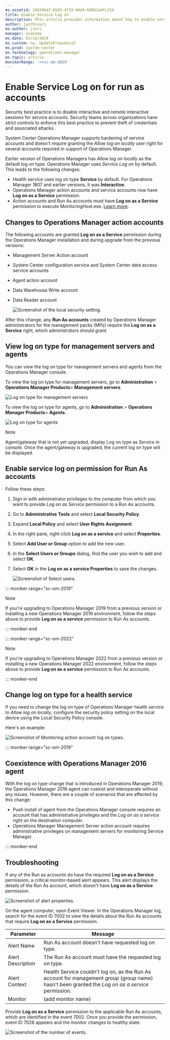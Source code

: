 ```yaml
---
ms.assetid: 19659b4f-05d3-4f33-9dd4-689b2a9fc21b
title: Enable Service Log on
description: This article provides information about how to enable service log for Run As accounts in System Center - Operations Manager.
author: jyothisuri
ms.author: jsuri
manager: evansma
ms.date: 03/14/2019
ms.custom: na, UpdateFrequency2
ms.prod: system-center
ms.technology: operations-manager
ms.topic: article
monikerRange: '>=sc-om-2019'
---
```


# Enable Service Log on for run as accounts

Security best practice is to disable interactive and remote interactive sessions for service accounts. Security teams across organizations have strict controls to enforce this best practice to prevent theft of credentials and associated attacks.

System Center Operations Manager supports hardening of service accounts and doesn't require granting the *Allow log on locally* user right for several accounts required in support of Operations Manager.

Earlier version of Operations Managers has *Allow log on locally* as the default log on type. Operations Manager uses *Service Log on* by default. This leads to the following changes:

-	Health service uses log on type **Service** by default. For Operations Manager 1807 and earlier versions, it was **Interactive**.
-	Operations Manager action accounts and service accounts now have **Log on as a Service** permission.
-	Action accounts and Run As accounts must have **Log on as a Service** permission to execute MonitoringHost.exe. [Learn more](plan-security-accounts.md).

## Changes to Operations Manager action accounts
 The following accounts are granted **Log on as a Service** permission during the Operations Manager installation and during upgrade from the previous versions:

 -	Management Server Action account
 -	System Center configuration service and System Center data access service accounts  
 -	Agent action account
 -	Data Warehouse Write account
 -	Data Reader account

    ![Screenshot of the local security setting.](./media/enable-service-logon/om2019-local-security-setting.png)

After this change, any **Run As accounts** created by Operations Manager administrators for the management packs (MPs) require the **Log on as a Service** right, which administrators should grant.

## View log on type for management servers and agents

You can view the log on type for management servers and agents from the Operations Manager console.

To view the log on type for management servers, go to
**Administration** > **Operations Manager Products**> **Management servers**.

![Log on type for management servers](./media/enable-service-logon/logon-type-management-servers.png)

To view the log on type for agents, go to
**Administration** > **Operations Manager Products**> **Agents**.

![Log on type for agents](./media/enable-service-logon/logon-type-agents.png)

> [!NOTE]
> Agent/gateway that is not yet upgraded, display Log on type as *Service* in console. Once the agent/gateway is upgraded, the current log on type will be displayed.

## Enable service log on permission for Run As accounts

Follow these steps:

1. Sign in with administrator privileges to the computer from which you want to provide *Log on as Service* permission to a Run As accounts.
2. Go to **Administrative Tools** and select **Local Security Policy**.
3. Expand **Local Policy** and select **User Rights Assignment**.
4. In the right pane, right-click **Log on as a service** and select **Properties**.
5. Select **Add User or Group** option to add the new user.
6. In the **Select Users or Groups** dialog, find the user you wish to add and select **OK**.
7. Select **OK** in the **Log on as a service Properties** to save the changes.

    ![Screenshot of Select users.](./media/enable-service-logon/om2019-select-users.png)

::: moniker range="sc-om-2019"    

> [!NOTE]
> If you're upgrading to Operations Manager 2019 from a previous version or installing a new Operations Manager 2019 environment, follow the steps above to provide **Log on as a service** permission to Run As accounts.

::: moniker-end

::: moniker range="sc-om-2022"

> [!NOTE]
> If you're upgrading to Operations Manager 2022 from a previous version or installing a new Operations Manager 2022 environment, follow the steps above to provide **Log on as a service** permission to Run As accounts.

::: moniker-end

## Change log on type for a health service

If you need to change the log on type of Operations Manager health service to *Allow log on locally*, configure the security policy setting on the local device using the Local Security Policy console.

Here's an example:

![Screenshot of Monitoring action account log on types.](./media/enable-service-logon/om2019-monitoring-action-account-logon-type.png)

::: moniker range="sc-om-2019"

## Coexistence with Operations Manager 2016 agent
With the log on type change that is introduced in Operations Manager 2019, the Operations Manager 2016 agent can coexist and interoperate without any issues. However, there are a couple of scenarios that are affected by this change:  

- Push install of agent from the Operations Manager console requires an account that has administrative privileges and the *Log on as a service* right on the destination computer.
- Operations Manager Management Server action account requires administrative privileges on management servers for monitoring Service Manager.

::: moniker-end

## Troubleshooting

If any of the Run as accounts do have the required **Log on as a Service** permission, a critical monitor-based alert appears. This alert displays the details of the Run As account, which doesn't have **Log on as a Service** permission.

![Screenshot of alert properties.](./media/enable-service-logon/om2019-alert-properties.png)

On the agent computer, open Event Viewer. In the Operations Manager log, search for the event ID 7002 to view the details about the Run As accounts that require **Log on as a Service** permission.

|Parameter|Message|
|--------------------|---------------|
|Alert Name|Run As account doesn't have requested log on type.|
|Alert Description|The Run As account must have the requested log on type.|
|Alert Context |Health Service couldn't log on, as the Run As account for management group (group name) hasn't been granted the *Log on as a service* permission.|
|Monitor|(add monitor name)|

Provide **Log on as a Service** permission to the applicable Run As accounts, which are identified in the event 7002. Once you provide the permission, event ID 7028 appears and the monitor changes to healthy state.

![Screenshot of the number of events.](./media/enable-service-logon/om-2019-number-of-events.png)
